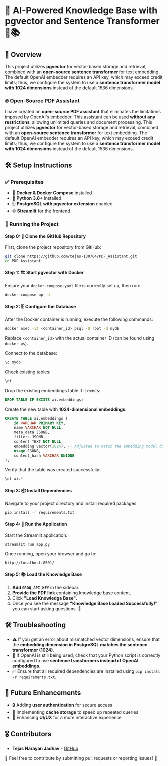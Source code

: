 # 🚀 AI-Powered Knowledge Base with pgvector and Sentence Transformer 🧠📚

## 🌟 Overview
This project utilizes **pgvector** for vector-based storage and retrieval, combined with an **open-source sentence transformer** for text embedding. The default OpenAI embedder requires an API key, which may exceed credit limits; thus, we configure the system to use a **sentence transformer model with 1024 dimensions** instead of the default 1536 dimensions.

### 🔥 Open-Source PDF Assistant
I have created an **open-source PDF assistant** that eliminates the limitations imposed by OpenAI's embedder. This assistant can be used **without any restrictions**, allowing unlimited queries and document processing.
This project utilizes **pgvector** for vector-based storage and retrieval, combined with an **open-source sentence transformer** for text embedding. The default OpenAI embedder requires an API key, which may exceed credit limits; thus, we configure the system to use a **sentence transformer model with 1024 dimensions** instead of the default 1536 dimensions.

## 🛠️ Setup Instructions

### ✅ Prerequisites
- 🐳 **Docker & Docker Compose** installed
- 🐍 **Python 3.8+** installed
- 🗄️ **PostgreSQL with pgvector extension** enabled
- 🌐 **Streamlit** for the frontend

### 🚀 Running the Project

#### Step 0: 🔗 Clone the GitHub Repository
First, clone the project repository from GitHub:
```bash
git clone https://github.com/tejas-130704/PDF_Assistant.git
cd PDF_Assistant
```

#### Step 1: 🏗️ Start pgvector with Docker
Ensure your `docker-compose.yaml` file is correctly set up, then run:
```bash
docker-compose up -d
```

#### Step 2: 🗄️ Configure the Database
After the Docker container is running, execute the following commands:
```bash
docker exec -it <container_id> psql -U root -d mydb
```
Replace `<container_id>` with the actual container ID (can be found using `docker ps`).

Connect to the database:
```sql
\c mydb
```

Check existing tables:
```sql
\dt
```

Drop the existing embeddings table if it exists:
```sql
DROP TABLE IF EXISTS ai.embeddings;
```

Create the new table with **1024-dimensional embeddings**:
```sql
CREATE TABLE ai.embeddings (
    id VARCHAR PRIMARY KEY,
    name VARCHAR NOT NULL,
    meta_data JSONB,
    filters JSONB,
    content TEXT NOT NULL,
    embedding vector(1024), -- Adjusted to match the embedding model dimensions
    usage JSONB,
    content_hash VARCHAR UNIQUE
);
```

Verify that the table was created successfully:
```sql
\dt ai.*
```

#### Step 3: 📦 Install Dependencies
Navigate to your project directory and install required packages:
```bash
pip install -r requirements.txt
```

#### Step 4: 🚀 Run the Application
Start the Streamlit application:
```bash
streamlit run app.py
```

Once running, open your browser and go to:
```
http://localhost:8501/
```

#### Step 5: 📚 Load the Knowledge Base
1. **Add `GROQ_API_KEY`** in the sidebar.
2. **Provide the PDF link** containing knowledge base content.
3. Click **"Load Knowledge Base"**.
4. Once you see the message **"Knowledge Base Loaded Successfully!"**, you can start asking questions. 🎉

## 🛠️ Troubleshooting
- ⚠️ If you get an error about mismatched vector dimensions, ensure that the **embedding dimension in PostgreSQL matches the sentence transformer (1024)**.
- 🛑 If OpenAI is still being used, check that your Python script is correctly configured to use **sentence transformers instead of OpenAI embeddings**.
- ✅ Ensure that all required dependencies are installed using `pip install -r requirements.txt`.

## 🚀 Future Enhancements
- 🔒 Adding **user authentication** for secure access
- 🚀 Implementing **cache storage** to speed up repeated queries
- 🎨 Enhancing **UI/UX** for a more interactive experience

## 🎖️ Contributors
- **Tejas Narayan Jadhav** - [GitHub](https://github.com/tejas-130704)

🤝 Feel free to contribute by submitting pull requests or reporting issues! 🚀
